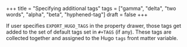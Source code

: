 +++
title = "Specifying additional tags"
tags = ["gamma", "delta", "two words", "alpha", "beta", "hyphened-tag"]
draft = false
+++

If user specifies `EXPORT_HUGO_TAGS` in the property drawer, those
tags get added to the set of default tags set in `#+TAGS` (if
any).  These tags are collected together and assigned to the Hugo
`tags` front matter variable.
